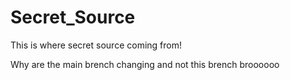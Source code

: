 # Secret_Source
This is where secret source coming from!

Why are the main brench changing and not this brench broooooo